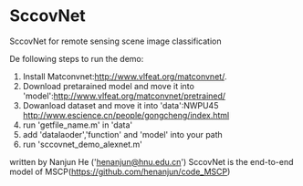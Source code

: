 # SccovNet
SccovNet for remote sensing scene image classification

De following steps to run the demo:

1. Install Matconvnet:http://www.vlfeat.org/matconvnet/.
2. Download pretarained model and move it into 'model':http://www.vlfeat.org/matconvnet/pretrained/
3. Dowanload dataset and move it into 'data':NWPU45 http://www.escience.cn/people/gongcheng/index.html
4. run 'getfile_name.m' in 'data'
5. add 'datalaoder','function' and 'model' into your path
7. run 'sccovnet_demo_alexnet.m'

written by Nanjun He ('henanjun@hnu.edu.cn')
SccovNet is the end-to-end model of MSCP(https://github.com/henanjun/code_MSCP)
